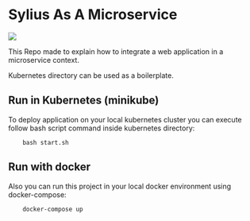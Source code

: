 # Sylius As A Microservice

![](images/kubernetes-nginx-php-fpm-mysql.png)

This Repo made to explain how to integrate a web application in a microservice context.

Kubernetes directory can be used as a boilerplate. 


## Run in Kubernetes (minikube)

To deploy application on your local kubernetes cluster you can execute follow bash script command inside kubernetes directory:

```
    bash start.sh
```


## Run with docker

Also you can run this project in your local docker environment using docker-compose:

```
    docker-compose up
```



